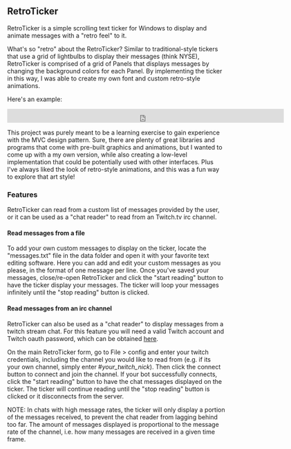 ## RetroTicker

RetroTicker is a simple scrolling text ticker for Windows to display and animate messages with a "retro feel" to it.

What's so "retro" about the RetroTicker?  Similar to traditional-style tickers that use a grid of lightbulbs to display their messages (think NYSE), RetroTicker is comprised of a grid of Panels that displays messages by changing the background colors for each Panel.  By implementing the ticker in this way, I was able to create my own font and custom retro-style animations.

Here's an example:

<iframe src='https://gfycat.com/ifr/ConstantAdorableBaboon' frameborder='0' scrolling='no' width='640' height='32' allowfullscreen></iframe>

This project was purely meant to be a learning exercise to gain experience with the MVC design pattern.  Sure, there are plenty of great libraries and programs that come with pre-built graphics and animations, but I wanted to come up with a my own version, while also creating a low-level implementation that could be potentially used with other interfaces. Plus I've always liked the look of retro-style animations, and this was a fun way to explore that art style!

### Features

RetroTicker can read from a custom list of messages provided by the user, or it can be used as a "chat reader" to read from an Twitch.tv irc channel.

#### Read messages from a file

To add your own custom messages to display on the ticker, locate the "messages.txt" file in the data folder and open it with your favorite text editing software.  Here you can add and edit your custom messages as you please, in the format of one message per line.  Once you've saved your messages, close/re-open RetroTicker and click the "start reading" button to have the ticker display your messages. The ticker will loop your messages infinitely until the "stop reading" button is clicked.

#### Read messages from an irc channel

RetroTicker can also be used as a "chat reader" to display messages from a twitch stream chat.  For this feature you will need a valid Twitch account and Twitch oauth password, which can be obtained [here](https://twitchapps.com/tmi/).  

On the main RetroTicker form, go to File > config and enter your twitch credentials, including the channel you would like to read from (e.g. if its your own channel, simply enter #*your_twitch_nick*).  Then click the connect button to connect and join the channel.  If your bot successfully connects, click the "start reading" button to have the chat messages displayed on the ticker.  The ticker will continue reading until the "stop reading" button is clicked or it disconnects from the server.

NOTE: In chats with high message rates, the ticker will only display a portion of the messages received, to prevent the chat reader from lagging behind too far.  The amount of messages displayed is proportional to the message rate of the channel, i.e. how many messages are received in a given time frame.
